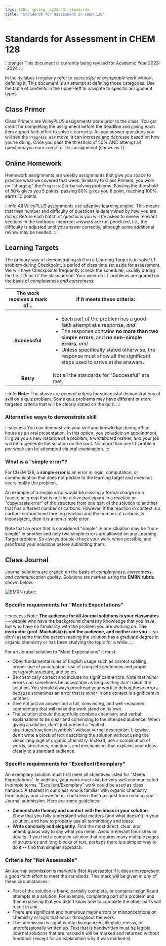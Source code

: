 ```yaml
---
tags: 128a, spring, ay22-23, standards
title: "Standards for Assessment in CHEM 128"
---
```


# Standards for Assessment in CHEM 128

:::danger
This document is currently being revised for Academic Year 2023--2024
:::

In the syllabus I regularly refer to *successful* or *acceptable* work without defining it. This document is an attempt at defining those categories. Use the table of contents in the upper-left to navigate to specific assignment types. 

## Class Primer

Class Primers are WileyPLUS assignments done prior to the class. You get credit for completing the assignment before the deadline and giving each item a good faith effort to solve it correctly. As you answer questions you will see the `Progress Bar` move, it can increase and decrease based on how you’re doing. Once you pass the threshold of 50% AND attempt all questions you earn credit for this assignment (shows as `1`). 

## Online Homework

Homework assignments are weekly assignments that give you space to practice what we covered that week. Similarly to Class Primers, you work on "charging" the `Progress Bar` by solving problems. Passing the threshold of 50% gives you 5 points, passing 80% gives you 8 point, reaching 100% earns 10 points. 

:::info
All WileyPLUS assignments use adaptive learning engine. This means that then number and difficulty of questions is determined by how you are doing. Before each batch of questions you will be asked to review relevant sections in the textbook. Incorrect answers are not penelized, i.e., the difficulty is adjusted until you answer correctly, although some additional review may be needed. 
:::

## Learning Targets

The primary way of demonstrating skill on a Learning Target is to solve LT problem during Checkpoint, a period of class time set aside for assessment. We will have Checkpoints frequently (check the schedule), usually during the first 25 min if the class period. Your work on LT problems are graded on the basis of *completeness and correctness*. 

| The work receives a mark of... | If it meets these criteria: | 
| :----: | ---- | 
| **Successful** | <ul><li>Each part of the problem has a good-faith attempt at a response, *and*</li><li>The response contains **no more than two simple errors**, and **no non-simple errors**, *and*</li><li>Unless specifically stated otherwise, the response must show all the significant steps used to arrive at the answers.</li></ul>
| **Retry** | Not all the standards for "Successful" are met. | 

:::info
**Note:** The above are *general* criteria for successful demonstrations of skill on a quiz problem. Some quiz problems may have different or more targeted criteria that will be clearly stated on the quiz. 
:::

### Alternative ways to demonstrate skill

:::success
You can demonstrate your skill and knowledge during office hours as an oral presentation. In this option, you schedule an appointment, I’ll give you a new instance of a problem, a whiteboard marker, and your job will be to generate the solution on the spot. No more than one LT problem per week can be attempted via oral examination.
:::

### What is a "simple error"?

For CHEM 128, a **simple error** is an error in logic, computation, or communication that does not pertain to the learning target and does not oversimplify the problem.

An example of a *simple error* would be missing a formal charge on a functional group that is not the active participant in a reaction or "copy/paste error" of the structure from one part of the solution to another that has different number of carbons. However, if the reaction in context is a carbon–carbon bond forming reaction and the number of carbons is inconsistent, then it is a non-simple error. 

Note that an error that is considered "simple" in one situation may be "non-simple" in another and only two simple errors are allowed on any Learning Target problem. So always double-check your work when possible, and proofread your solutions before submitting them. 

## Class Journal

Journal solutions are graded on the basis of *completeness, correctness, and communication quality*. Solutions are marked using the **EMRN rubric** shown below. 

![EMRN rubric](http://rtalbert.org/content/images/2022/04/EMRN-rubric-2020.png)

### Specific requirements for "Meets Expectations"

:::success
Note: **The audience for all Journal solutions is your classmates** --- people who have the background chemistry knowledge that you have, but who have no familiarity with the problem you are working on. **The instructor (prof. Muchalski) is not the audience, and neither are you**---so don't assume that the person reading the solution has a graduate degree in organic chemistry or has been studying the topic for a while. 
::: 

For an Journal solution to "Meet Expectations" it must: 

- Obey fundamental rules of English usage such as correct spelling, proper use of punctuation, use of complete sentences and proper paragraph structure, and so on. 
- Be chemically correct and include no significant errors. Note that *minor* errors can sometimes be acceptable as long as they don't derail the solution. You should always proofread your work to debug those errors, because sometimes an error that is minor in one context is significant in another. 
- Give not just an answer but a full, convincing, and well-reasoned commentary that will make the work stand on its own.
- The solution should thoughtfully combine chemistry and verbal explanations to be clear and convincing to the intended audience. When giving a solution, don't just present a "wall of structures/reactions/symbols" without verbal description. Likewise, don't write a block of text describing the solution without using the visual language of organic chemistry. Instead, use a combination of words, structures, reactions, and mechanisms that explains your ideas clearly to a standard audience. 

### Specific requirements for "Excellent/Exemplary"

An exemplary solution must first meet all objectives listed for "Meets Expectations". In addition, your work must also be very well communicated. In simple terms, "Excellent/Exemplary" work could be used as class handout. A student in our class who is familiar with organic chemistry terminology and conventions, could learn the topic just from reading your Journal submission. Here are some guidelines:

* **Demonstrate fluency and comfort with the ideas in your solution**. Show that you fully understand what matters (and what doesn’t) in your solution, and how to properly use all terminology and ideas.
* **Write concisely and elegantly**. Find the most direct, clear, and unambiguous way to say what you mean. Avoid irrelevant flourishes or details. If you find a complex solution that requires many multiple pages of structures and long blocks of text, perhaps there is a simpler way to do it -- find that simpler approach.

### Criteria for "Not Assessable"

An Journal submission is marked `N` (Not Assessable) if it does not represent a good-faith effort to meet the standards. This mark will be given in *any* of these circumstances: 

- Part of the solution is blank, partially complete, or contains insignificant attempts at a solution. For example, completing part of a problem and then explaining that you didn't know how to complete the other parts will result in an`N`.  
- There are significant and numerous major errors or misconceptions on chemistry or logic that occur throughout the work.
- The submission is significantly disorganized, illegible, messy, or unprofessionally written up. Text that is handwritten must be legible. Journal solutions that are marked `N` will be marked and returned without feedback (except for an explanation why it was marked `N`). 
